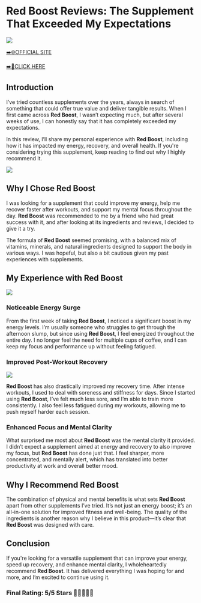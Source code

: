 # **Red Boost Reviews**: The Supplement That Exceeded My Expectations

[![](https://static.vecteezy.com/system/resources/thumbnails/019/896/014/small/buy-now-gradient-button-with-cart-symbol-buy-now-illustration-png.png)](https://edetoop.top/lander/sugarpreland-1/redboost.html) 

[➡️🌐OFFICIAL SITE](https://edetoop.top/lander/sugarpreland-1/redboost.html) 

[➡️🔗CLICK HERE](https://edetoop.top/lander/sugarpreland-1/redboost.html) 


## Introduction

I’ve tried countless supplements over the years, always in search of something that could offer true value and deliver tangible results. When I first came across **Red Boost**, I wasn’t expecting much, but after several weeks of use, I can honestly say that it has completely exceeded my expectations.

In this review, I’ll share my personal experience with **Red Boost**, including how it has impacted my energy, recovery, and overall health. If you're considering trying this supplement, keep reading to find out why I highly recommend it.

[![](https://wallpapers.com/images/hd/red-order-now-button-udg4jcj4arvn8b0n-2.png)](https://edetoop.top/lander/sugarpreland-1/redboost.html)  

## Why I Chose **Red Boost**

I was looking for a supplement that could improve my energy, help me recover faster after workouts, and support my mental focus throughout the day. **Red Boost** was recommended to me by a friend who had great success with it, and after looking at its ingredients and reviews, I decided to give it a try.

The formula of **Red Boost** seemed promising, with a balanced mix of vitamins, minerals, and natural ingredients designed to support the body in various ways. I was hopeful, but also a bit cautious given my past experiences with supplements.

## My Experience with **Red Boost**

[![](https://static.vecteezy.com/system/resources/thumbnails/019/896/014/small/buy-now-gradient-button-with-cart-symbol-buy-now-illustration-png.png)](https://edetoop.top/lander/sugarpreland-1/redboost.html)

### Noticeable Energy Surge

From the first week of taking **Red Boost**, I noticed a significant boost in my energy levels. I’m usually someone who struggles to get through the afternoon slump, but since using **Red Boost**, I feel energized throughout the entire day. I no longer feel the need for multiple cups of coffee, and I can keep my focus and performance up without feeling fatigued.

### Improved Post-Workout Recovery

[![](https://wallpapers.com/images/hd/red-order-now-button-udg4jcj4arvn8b0n-2.png)](https://edetoop.top/lander/sugarpreland-1/redboost.html)  

**Red Boost** has also drastically improved my recovery time. After intense workouts, I used to deal with soreness and stiffness for days. Since I started using **Red Boost**, I’ve felt much less sore, and I’m able to train more consistently. I also feel less fatigued during my workouts, allowing me to push myself harder each session.

### Enhanced Focus and Mental Clarity

What surprised me most about **Red Boost** was the mental clarity it provided. I didn’t expect a supplement aimed at energy and recovery to also improve my focus, but **Red Boost** has done just that. I feel sharper, more concentrated, and mentally alert, which has translated into better productivity at work and overall better mood.

## Why I Recommend **Red Boost**

The combination of physical and mental benefits is what sets **Red Boost** apart from other supplements I’ve tried. It’s not just an energy boost; it’s an all-in-one solution for improved fitness and well-being. The quality of the ingredients is another reason why I believe in this product—it’s clear that **Red Boost** was designed with care.

## Conclusion

If you're looking for a versatile supplement that can improve your energy, speed up recovery, and enhance mental clarity, I wholeheartedly recommend **Red Boost**. It has delivered everything I was hoping for and more, and I’m excited to continue using it.

### Final Rating: 5/5 Stars 🌟🌟🌟🌟🌟
